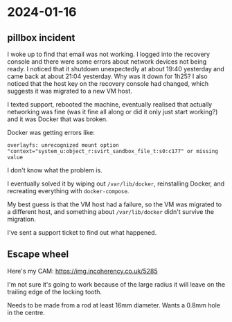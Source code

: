 # 2024-01-16

## pillbox incident

I woke up to find that email was not working. I logged into the recovery console and there were some errors about
network devices not being ready. I noticed that it shutdown unexpectedly at about 19:40 yesterday and came back at
about 21:04 yesterday. Why was it down for 1h25? I also noticed that the host key on the recovery console had
changed, which suggests it was migrated to a new VM host.

I texted support, rebooted the machine, eventually realised that actually networking
was fine (was it fine all along or did it only just start working?) and it was Docker that was broken.

Docker was getting errors like:

    overlayfs: unrecognized mount option "context="system_u:object_r:svirt_sandbox_file_t:s0:c177" or missing value

I don't know what the problem is.

I eventually solved it by wiping out `/var/lib/docker`, reinstalling Docker, and recreating everything with `docker-compose`.

My best guess is that the VM host had a failure, so the VM was migrated to a different host, and something about
`/var/lib/docker` didn't survive the migration.

I've sent a support ticket to find out what happened.

## Escape wheel

Here's my CAM: https://img.incoherency.co.uk/5285

I'm not sure it's going to work because of the large radius it will leave on the trailing edge of the locking
tooth.

Needs to be made from a rod at least 16mm diameter. Wants a 0.8mm hole in the centre.

